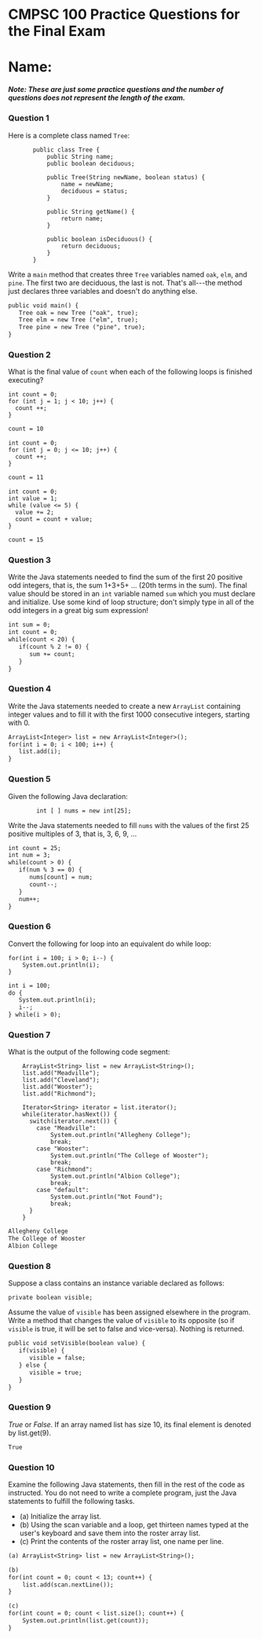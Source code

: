 # CMPSC 100 Practice Questions for the Final Exam
# Name:


##### Note: These are just some practice questions and the number of questions does not represent the length of the exam.


### Question 1
Here is a complete class named `Tree`:
```
       public class Tree {
           public String name;
           public boolean deciduous;

           public Tree(String newName, boolean status) {
               name = newName;
               deciduous = status;
           }

           public String getName() {
               return name;
           }

           public boolean isDeciduous() {
               return deciduous;
           }
       }
```
Write a `main` method that creates three `Tree` variables
named `oak`, `elm`, and `pine`.  The first two are
deciduous, the last is not. That's all---the method just declares
three variables and  doesn't do anything else.


``` diff
public void main() {
   Tree oak = new Tree ("oak", true);
   Tree elm = new Tree ("elm", true);
   Tree pine = new Tree ("pine", true);
}
```

### Question 2
What is the final value of `count` when each of the following loops is
finished executing?

```
int count = 0;
for (int j = 1; j < 10; j++) {
  count ++;
}
```

``` diff
count = 10
```

```
int count = 0;
for (int j = 0; j <= 10; j++) {
  count ++;
}
```

``` diff
count = 11
```

```
int count = 0;
int value = 1;
while (value <= 5) {
  value += 2;
  count = count + value;
}
```

``` diff
count = 15
```

### Question 3
Write the Java statements needed to find the sum of the first 20 positive
odd integers, that is, the sum 1+3+5+ ... (20th terms in the sum). The
final value should be stored in an `int` variable named `sum`
which you must declare and initialize. Use some kind of loop structure;
don't simply type in all of the odd integers in a great big sum expression!

``` diff
int sum = 0;
int count = 0;
while(count < 20) {
   if(count % 2 != 0) {
      sum += count;
   }
}
```

### Question 4
Write the Java statements needed to create a new `ArrayList` containing
integer values  and to fill it
with the first 1000 consecutive integers, starting with 0.


``` diff
ArrayList<Integer> list = new ArrayList<Integer>();
for(int i = 0; i < 100; i++) {
   list.add(i);
}
```

### Question 5
Given the following Java declaration:
```
        int [ ] nums = new int[25];
```
Write the Java statements needed to fill `nums` with the values of
the first 25 positive multiples of 3, that is, 3, 6, 9, ...


``` diff
int count = 25;
int num = 3;
while(count > 0) {
   if(num % 3 == 0) {
      nums[count] = num;
      count--;
   }
   num++;
}
```

### Question 6
Convert the following for loop into an equivalent do while loop:

```
for(int i = 100; i > 0; i--) {
	System.out.println(i);
}
```

``` diff
int i = 100;
do {
   System.out.println(i);
   i--;
} while(i > 0);
```

### Question 7
What is the output of the following code segment:

```
    ArrayList<String> list = new ArrayList<String>();
    list.add("Meadville");
    list.add("Cleveland");
    list.add("Wooster");
    list.add("Richmond");

    Iterator<String> iterator = list.iterator();
    while(iterator.hasNext()) {
      switch(iterator.next()) {
    	case "Meadville":
    		System.out.println("Allegheny College");
    		break;
    	case "Wooster":
    		System.out.println("The College of Wooster");
    		break;
    	case "Richmond":
    		System.out.println("Albion College");
    		break;
    	case "default":
    		System.out.println("Not Found");
    		break;
      }
    }
```


``` diff
Allegheny College
The College of Wooster
Albion College
```

### Question 8
Suppose a class contains an instance variable declared as follows:

`private boolean visible;`

Assume the value of `visible` has been assigned elsewhere in the program. Write a method that changes the value of `visible` to its opposite (so if `visible` is true, it will be set to false and vice-versa). Nothing is returned.

``` diff
public void setVisible(boolean value) {
   if(visible) {
      visible = false;
   } else {
      visible = true;
   }
}
```

### Question 9
*True* or *False*. If an array named list has size 10, its final element is denoted by list.get(9).

``` diff
True
```

### Question 10
Examine the following Java statements, then fill in the rest of the code as instructed. You do not need to write a complete program, just the Java statements to fulfill the following tasks.
* (a) Initialize the array list.
* (b) Using the scan variable and a loop, get thirteen names typed at the user's keyboard and save them into the roster array list.
* (c) Print the contents of the roster array list, one name per line.

``` diff
(a) ArrayList<String> list = new ArrayList<String>();

(b) 
for(int count = 0; count < 13; count++) {
    list.add(scan.nextLine());
}

(c)
for(int count = 0; count < list.size(); count++) {
    System.out.println(list.get(count));
}
```

